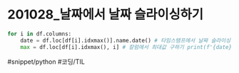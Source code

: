 # 201028_날짜에서 날짜 슬라이싱하기
```python
for i in df.columns: 
	date = df.loc[df[i].idxmax()].name.date() # 타임스탬프에서 날짜 슬라이싱 
	max = df.loc[df[i].idxmax(), i] # 칼럼에서 최대값 구하기 print(f'{date} {i} : {max}')
```
#snippet/python #코딩/TIL